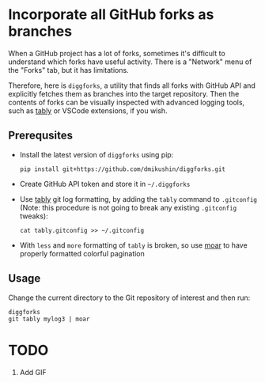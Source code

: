 # Incorporate all GitHub forks as branches

When a GitHub project has a lot of forks, sometimes it's difficult to understand which forks have useful activity. There is a "Network" menu of the "Forks" tab, but it has limitations.

Therefore, here is `diggforks`, a utility that finds all forks with GitHub API and explicitly fetches them as branches into the target repository. Then the contents of forks can be visually inspected with advanced logging tools, such as [tably](https://stackoverflow.com/a/61487052/4063520) or VSCode extensions, if you wish.


## Prerequsites

* Install the latest version of `diggforks` using pip:

    ```
    pip install git+https://github.com/dmikushin/diggforks.git
    ```

* Create GitHub API token and store it in `~/.diggforks`
* Use [tably](https://stackoverflow.com/a/61487052/4063520) git log formatting, by adding the `tably` command to `.gitconfig` (Note: this procedure is not going to break any existing `.gitconfig` tweaks):

    ```
    cat tably.gitconfig >> ~/.gitconfig
    ```

* With `less` and `more` formatting of `tably` is broken, so use [moar](https://github.com/walles/moar) to have properly formatted colorful pagination


## Usage

Change the current directory to the Git repository of interest and then run:

```
diggforks
git tably mylog3 | moar
```


# TODO

1. Add GIF

